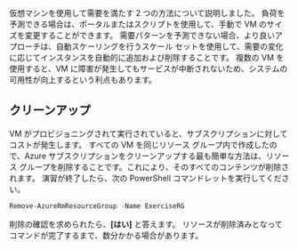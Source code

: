 仮想マシンを使用して需要を満たす 2 つの方法について説明しました。 負荷を予測できる場合は、ポータルまたはスクリプトを使用して、手動で VM のサイズを変更することができます。 需要パターンを予測できない場合、より良いアプローチは、自動スケーリングを行うスケール セットを使用して、需要の変化に応じてインスタンスを自動的に追加および削除することです。 複数の VM を使用すると、VM に障害が発生してもサービスが中断されないため、システムの可用性が向上するという利点もあります。

## <a name="cleanup"></a>クリーンアップ

VM がプロビジョニングされて実行されていると、サブスクリプションに対してコストが発生します。 すべての VM を同じリソース グループ内で作成したので、Azure サブスクリプションをクリーンアップする最も簡単な方法は、リソース グループを削除することです。これにより、そのすべてのコンテンツが削除されます。 演習が終了したら、次の PowerShell コマンドレットを実行してください。

   ```powershell
   Remove-AzureRmResourceGroup -Name ExerciseRG
   ```

削除の確認を求められたら、**[はい]** と答えます。 リソースが削除済みとなってコマンドが完了するまで、数分かかる場合があります。